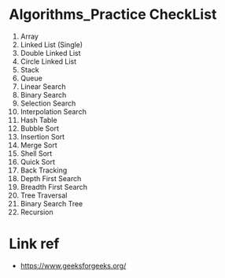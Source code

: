 # Algorithms_Practice CheckList

1.  Array
2.  Linked List (Single)
3.  Double Linked List
4.  Circle Linked List
5.  Stack
6.  Queue
7.  Linear Search
8.  Binary Search
9.  Selection Search
10.  Interpolation Search
11.  Hash Table
12.  Bubble Sort
13.  Insertion Sort
14.  Merge Sort
15.  Shell Sort
16.  Quick Sort
17.  Back Tracking
18.  Depth First Search
19.  Breadth First Search
20.  Tree Traversal
21.  Binary Search Tree
22.  Recursion

# Link ref
- https://www.geeksforgeeks.org/
